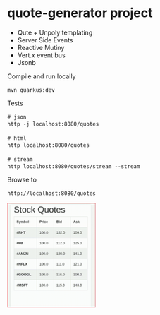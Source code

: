 # quote-generator project

- Qute + Unpoly templating
- Server Side Events
- Reactive Mutiny
- Vert.x event bus
- Jsonb

Compile and run locally
```
mvn quarkus:dev
```

Tests
```
# json
http -j localhost:8080/quotes

# html
http localhost:8080/quotes

# stream
http localhost:8080/quotes/stream --stream
```

Browse to
```bash
http://localhost:8080/quotes
```

<img src="images/quotes.gif" width="200">
